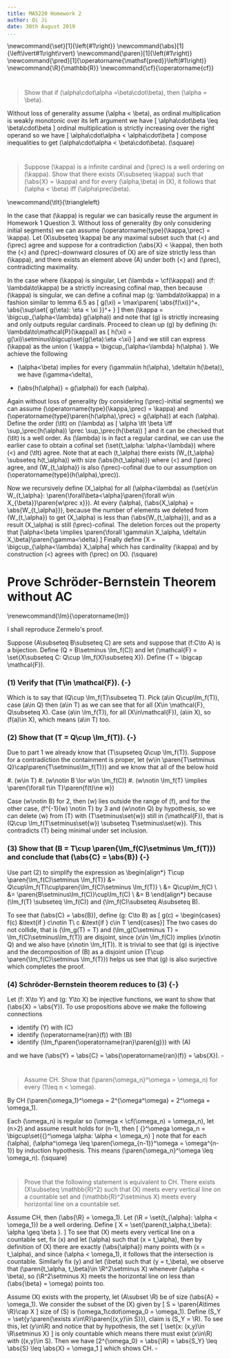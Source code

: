 ```yaml
---
title: MA5220 Homework 2
author: Qi Ji
date: 30th August 2019
...
```


\newcommand{\set}[1]{\left\{#1\right\}}
\newcommand{\abs}[1]{\left\lvert#1\right\rvert}
\newcommand{\paren}[1]{\left(#1\right)}
\newcommand{\pred}[1]{\operatorname{\mathsf{pred}}\left(#1\right)}
\newcommand{\R}{\mathbb{R}}
\newcommand{\cf}{\operatorname{cf}}

#

> Show that if \(\alpha\cdot\alpha =\beta\cdot\beta\), then \(\alpha = \beta\).

Without loss of generality assume \(\alpha < \beta\), as ordinal multiplication
is weakly monotonic over its left argument we have
\[ \alpha\cdot\beta \leq \beta\cdot\beta \]
ordinal multiplication is strictly increasing over the right operand so we have
\[ \alpha\cdot\alpha < \alpha\cdot\beta \]
compose inequalities to get \(\alpha\cdot\alpha < \beta\cdot\beta\).
\(\square\)

#

> Suppose \(\kappa\) is a infinite cardinal and \(\prec\) is a well ordering on \(\kappa\).
> Show that there exists \(X\subseteq \kappa\) such that \(\abs{X} = \kappa\) and
> for every \(\alpha,\beta\) in \(X\), it follows that \(\alpha < \beta\) iff \(\alpha\prec\beta\).

\newcommand{\tlt}{\triangleleft}

In the case that \(\kappa\) is regular we can basically reuse the argument in Homework 1 Question 3.
Without loss of generality (by only considering initial segments) we can assume \(\operatorname{type}(\kappa,\prec) = \kappa\).
Let \(X\subseteq \kappa\) be any maximal subset
such that \(<\) and \(\prec\) agree and suppose for a contradiction \(\abs{X} < \kappa\),
then both the \(<\) and \(\prec\)-downward closures of \(X\) are of size strictly less than \(\kappa\),
and there exists an element above \(A\) under both \(<\) and \(\prec\), contradicting maximality.

In the case where \(\kappa\) is singular,
Let \(\lambda = \cf(\kappa)\) and
\(f: \lambda\to\kappa\) be a strictly increasing cofinal map, then because \(\kappa\) is singular,
we can define a cofinal map \(g: \lambda\to\kappa\) in a fashion similar to lemma 6.5 as
\[ g(\xi) = \max\paren{ \abs{f(\xi)}^+, \abs{\sup\set{ g(\eta): \eta < \xi }}^+ } \]
then \(\kappa = \bigcup_{\alpha<\lambda} g(\alpha)\)
and note that \(g\) is strictly increasing and only outputs regular cardinals. Proceed to clean up \(g\) by defining \(h: \lambda\to\mathcal{P}(\kappa)\) as
\[ h(\xi) = g(\xi)\setminus\bigcup\set{g(\eta):\eta <\xi} \]
and we still can express \(\kappa\) as the union
\( \kappa = \bigcup_{\alpha<\lambda} h(\alpha) \).
We achieve the following

* \(\alpha<\beta\) implies for every \(\gamma\in h(\alpha), \delta\in h(\beta)\), we have \(\gamma<\delta\),

* \(\abs{h(\alpha)} = g(\alpha)\) for each \(\alpha\).

Again without loss of generality (by considering \(\prec\)-initial segments)
we can assume \(\operatorname{type}(\kappa,\prec) = \kappa\) and
\(\operatorname{type}\paren{h(\alpha),\prec} = g(\alpha)\) at each \(\alpha\).
Define the order \(\tlt\) on \(\lambda\) as
\[ \alpha \tlt \beta \iff \sup_\prec(h(\alpha)) \prec \sup_\prec(h(\beta)) \]
and it can be checked that \(\tlt\) is a well order.
As \(\lambda\) is in fact a regular cardinal, we can use the earlier case
to obtain a cofinal set \(\set{t_\alpha: \alpha<\lambda}\) where \(<\) and \(\tlt\) agree.
Note that at each \(t_\alpha\) there exists \(W_{t_\alpha} \subseteq h(t_\alpha)\)
with size \(\abs{h(t_\alpha)}\) where \(<\) and \(\prec\) agree, and \(W_{t_\alpha}\) is also
\(\prec\)-cofinal due to our assumption on \(\operatorname{type}(h(\alpha),\prec)\).

Now we recursively define \(X_\alpha\) for all \(\alpha<\lambda\) as
\(\set{x\in W_{t_\alpha}: \paren{\forall\beta<\alpha}\paren{\forall w\in X_{\beta}}\paren{w\prec x}}\).
At every \(\alpha\), \(\abs{X_\alpha} = \abs{W_{t_\alpha}}\),
because the number of elements we deleted from \(W_{t_\alpha}\) to get \(X_\alpha\)
is less than \(\abs{W_{t_\alpha}}\), and as a result \(X_\alpha\) is still \(\prec\)-cofinal.
The deletion forces out the property that
\[\alpha<\beta \implies \paren{\forall \gamma\in X_\alpha, \delta\in X_\beta}\paren{\gamma<\delta}.\]
Finally define \[X = \bigcup_{\alpha<\lambda} X_\alpha\]
which has cardinality \(\kappa\) and by construction \(<\) agrees with \(\prec\) on \(X\).
\(\square\)

# Prove Schröder-Bernstein Theorem without AC

\renewcommand{\Im}{\operatorname{Im}}

I shall reproduce Zermelo's proof.

Suppose \(A\subseteq B\subseteq C\) are sets and suppose that \(f:C\to A\) is a bijection.
Define \(Q = B\setminus \Im_f(C)\) and let \(\mathcal{F} = \set{X\subseteq C: Q\cup \Im_f(X)\subseteq X}\).
Define \(T = \bigcap \mathcal{F}\).

### (1) Verify that \(T\in \mathcal{F}\). {-}

Which is to say that \(Q\cup \Im_f(T)\subseteq T\).
Pick \(a\in Q\cup\Im_f(T)\), case \(a\in Q\) then \(a\in T\) as we can see that for all \(X\in \mathcal{F}, Q\subseteq X\).
Case \(a\in \Im_f(T)\), for all \(X\in\mathcal{F}\), \(a\in X\), so \(f(a)\in X\), which means \(a\in T\) too.

### (2) Show that \(T = Q\cup \Im_f(T)\). {-}

Due to part 1 we already know that \(T\supseteq Q\cup \Im_f(T)\).
Suppose for a contradiction the containment is proper, let
\(w\in \paren{T\setminus Q}\cap\paren{T\setminus\Im_f(T)}\)
and we know that all of the below hold

#. \(w\in T\)
#. \(w\notin B \lor w\in \Im_f(C)\)
#. \(w\notin \Im_f(T) \implies \paren{\forall t\in T}\paren{f(t)\ne w}\)

Case \(w\notin B\) for 2, then \(w\) lies outside the range of \(f\),
and for the other case, \(f^{-1}(w) \notin T\) by 3 and \(w\notin Q\) by hypothesis,
so we can delete \(w\) from \(T\) with \(T\setminus\set{w}\) still in \(\mathcal{F}\), that is
\(Q\cup \Im_f(T\setminus\set{w}) \subseteq T\setminus\set{w}\).
This contradicts \(T\) being minimal under set inclusion.


### (3) Show that \(B = T\cup \paren{\Im_f(C)\setminus \Im_f(T)}\) and conclude that \(\abs{C} = \abs{B}\) {-}

Use part (2) to simplify the expression as
\begin{align*}
T\cup \paren{\Im_f(C)\setminus \Im_f(T)}
&= Q\cup\Im_f(T)\cup\paren{\Im_f(C)\setminus \Im_f(T)} \\
&= Q\cup\Im_f(C) \\
&= \paren{B\setminus\Im_f(C)}\cup\Im_f(C) \\
&= B
\end{align*}
because \(\Im_f(T) \subseteq \Im_f(C)\) and \(\Im_f(C)\subseteq A\subseteq B\).

To see that \(\abs{C} = \abs{B}\), define \(g: C\to B\) as
\[ g(c) = \begin{cases}
f(c) &\text{if } c\notin T\\
c &\text{if } c\in T
\end{cases}\]
The two cases do not collide, that is \(\Im_g(T) = T\) and \(\Im_g(C\setminus T) = \Im_f(C)\setminus\Im_f(T)\) are disjoint, since \(x\in \Im_f(C)\) implies \(x\notin Q\) and we also have \(x\notin \Im_f(T)\).
It is trivial to see that \(g\) is injective and the decomposition of \(B\) as a disjoint union \(T\cup \paren{\Im_f(C)\setminus \Im_f(T)}\) helps us see that \(g\) is also surjective which completes the proof.

### (4) Schröder-Bernstein theorem reduces to (3) {-}

Let \(f: X\to Y\) and \(g: Y\to X\) be injective functions, we want to show that \(\abs{X} = \abs{Y}\).
To use propositions above we make the following connections

* identify \(Y\) with \(C\)
* identify \(\operatorname{ran}(f)\) with \(B\)
* identify \(\Im_f\paren{\operatorname{ran}\paren{g}}\) with \(A\)

and we have \(\abs{Y} = \abs{C} = \abs{\operatorname{ran}(f)} = \abs{X}\). $\square$

#

> Assume CH. Show that \(\paren{\omega_n}^\omega = \omega_n\) for every \(1\leq n < \omega\).

By CH \(\paren{\omega_1}^\omega = 2^{\omega^\omega} = 2^\omega = \omega_1\).

Each \(\omega_n\) is regular so \(\omega < \cf(\omega_n) = \omega_n\), let \(n>2\) and assume result holds for \(n-1\), then
\[
{}^\omega \omega_n
= \bigcup\set{{}^\omega \alpha: \alpha < \omega_n}
\]
note that for each \(\alpha\), \(\alpha^\omega \leq \paren{\omega_{n-1}}^\omega = \omega^{n-1}\) by induction hypothesis.
This means \(\paren{\omega_n}^\omega \leq \omega_n\).
\(\square\)

#

> Prove that the following statement is equivalent to CH.
> There exists \(X\subseteq \mathbb{R}^2\) such that
> \(X\) meets every vertical line on a countable set
> and \(\mathbb{R}^2\setminus X\) meets every horizontal line on a countable set.

Assume CH, then \(\abs{\R} = \omega_1\).
Let \(\R = \set{t_{\alpha}: \alpha < \omega_1}\) be a well ordering.
Define
\[ X = \set{\paren{t_\alpha,t_\beta}: \alpha \geq \beta }. \]
To see that \(X\) meets every vertical line on a countable set,
fix \(x\) and let \(\alpha\) such that \(x = t_\alpha\),
then by definition of \(X\) there are exactly \(\abs{\alpha}\) many points with \(x = t_\alpha\),
and since \(\alpha < \omega_1\), it follows that the intersection is countable.
Similarly fix \(y\) and let \(\beta\) such that \(y = t_\beta\),
we observe that \(\paren{t_\alpha, t_\beta}\in \R^2\setminus X\) whenever \(\alpha < \beta\),
so \(\R^2\setminus X\) meets the horizontal line on less than \(\abs{\beta} = \omega\) points too.

Assume \(X\) exists with the property, let \(A\subset \R\) be of size \(\abs{A} = \omega_1\).
We consider the subset of the \(X\) given by
\[ S = \paren{A\times \R}\cap X \]
size of \(S\) is \(\omega_1\cdot\omega_0 = \omega_1\).
Define \(S_Y = \set{y:\paren{\exists x\in\R}\paren{(x,y)\in S}}\), claim is \(S_Y = \R\).
To see this, let \(y\in\R\) and notice that by hypothesis, the set
\[ \set{x: (x,y)\in \R\setminus X} \] is only countable which means
there must exist \(x\in\R\) with \((x,y)\in S\).
Then we have
\[2^{\omega_0} = \abs{\R} = \abs{S_Y} \leq \abs{S} \leq \abs{X} = \omega_1 \]
which shows CH. $\square$
